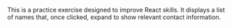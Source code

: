 This is a practice exercise designed to improve React skills.
It displays a list of names that, once clicked, expand to show relevant contact information.
